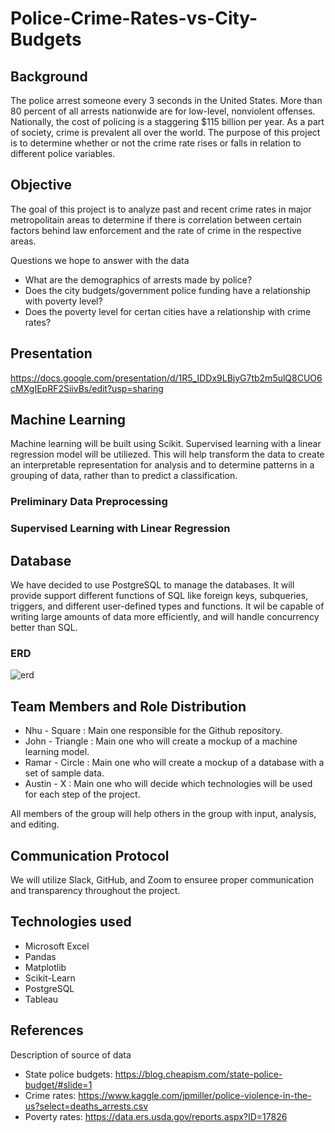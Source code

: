 # Police-Crime-Rates-vs-City-Budgets

## Background 
The police arrest someone every 3 seconds in the United States. More than 80 percent of all arrests nationwide are for low-level, nonviolent offenses. Nationally, the cost of policing is a staggering $115 billion per year. As a part of society, crime is prevalent all over the world. The purpose of this project is to determine whether or not the crime rate rises or falls in relation to different police variables.

## Objective
The goal of this project is to analyze past and recent crime rates in major metropolitain areas to determine if there is correlation between certain factors behind law enforcement and the rate of crime in the respective areas.

Questions we hope to answer with the data
- What are the demographics of arrests made by police? 
- Does the city budgets/government police funding have a relationship with poverty level?
- Does the poverty level for certan cities have a relationship with crime rates?

## Presentation 
https://docs.google.com/presentation/d/1R5_IDDx9LBjyG7tb2m5ulQ8CUO6cMXgIEpRF2SiivBs/edit?usp=sharing


## Machine Learning
Machine learning will be built using Scikit. Supervised learning with a linear regression model will be utiliezed. This will help transform the data to create an interpretable representation for analysis and to determine patterns in a grouping of data, rather than to predict a classification.
### Preliminary Data Preprocessing

### Supervised Learning with Linear Regression 

## Database
We have decided to use PostgreSQL to manage the databases. It will provide support different functions of SQL like foreign keys, subqueries, triggers, and different user-defined types and functions. It wil be capable of writing large amounts of data more efficiently, and will handle concurrency better than SQL.

### ERD
![erd](https://user-images.githubusercontent.com/89143725/150903377-e404e9d7-c830-48d7-b365-0b6ef17d89bd.png)

## Team Members and Role Distribution
* Nhu - Square : Main one responsible for the Github repository.
* John - Triangle : Main one who will create a mockup of a machine learning model.
* Ramar - Circle : Main one who will create a mockup of a database with a set of sample data. 
* Austin - X : Main one who will decide which technologies will be used for each step of the project.

All members of the group will help others in the group with input, analysis, and editing. 

## Communication Protocol
We will utilize Slack, GitHub, and Zoom to ensuree proper communication and transparency throughout the project. 

## Technologies used
- Microsoft Excel
- Pandas
- Matplotlib 
- Scikit-Learn
- PostgreSQL
- Tableau

## References 
Description of source of data 
- State police budgets:  https://blog.cheapism.com/state-police-budget/#slide=1
- Crime rates: https://www.kaggle.com/jpmiller/police-violence-in-the-us?select=deaths_arrests.csv
- Poverty rates:  https://data.ers.usda.gov/reports.aspx?ID=17826
